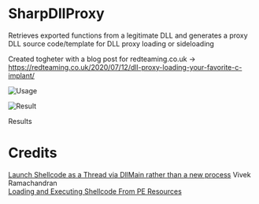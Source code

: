 # SharpDllProxy
Retrieves exported functions from a legitimate DLL and generates a proxy DLL source code/template for DLL proxy loading or sideloading

Created togheter with a blog post for redteaming.co.uk -> https://redteaming.co.uk/2020/07/12/dll-proxy-loading-your-favorite-c-implant/   

![Usage](https://i.imgur.com/5COCDlz.png)   

![Result](https://redteamingcouk.files.wordpress.com/2020/07/dll.png)

Results
# Credits

[Launch Shellcode as a Thread via DllMain rather than a new process](https://gist.github.com/securitytube/c956348435cc90b8e1f7) Vivek Ramachandran    
[Loading and Executing Shellcode From PE Resources](https://ired.team/offensive-security/code-injection-process-injection/loading-and-executing-shellcode-from-portable-executable-resources)   
